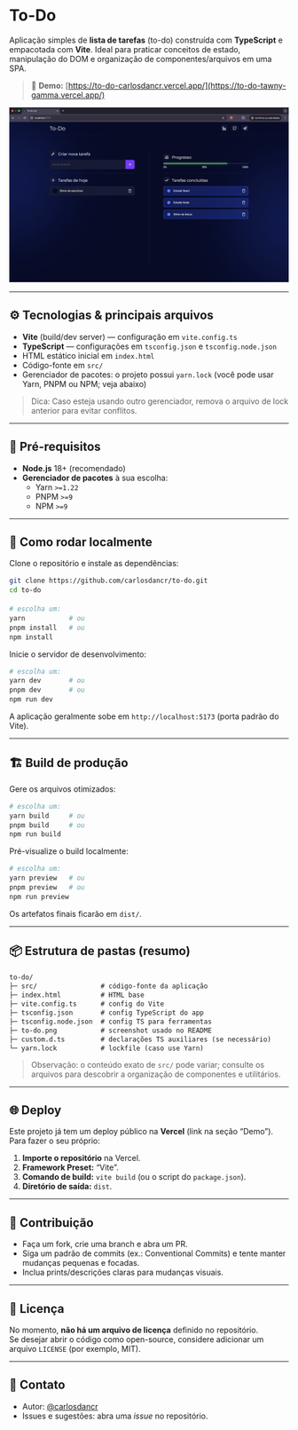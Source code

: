 # To-Do

Aplicação simples de **lista de tarefas** (to-do) construída com **TypeScript** e empacotada com **Vite**. Ideal para praticar conceitos de estado, manipulação do DOM e organização de componentes/arquivos em uma SPA.

> 🔗 **Demo:** [https://to-do-carlosdancr.vercel.app/](https://to-do-tawny-gamma.vercel.app/)

![Screenshot da aplicação](./to-do.png)

---

## ⚙️ Tecnologias & principais arquivos

- **Vite** (build/dev server) — configuração em `vite.config.ts`
- **TypeScript** — configurações em `tsconfig.json` e `tsconfig.node.json`
- HTML estático inicial em `index.html`
- Código-fonte em `src/`
- Gerenciador de pacotes: o projeto possui `yarn.lock` (você pode usar Yarn, PNPM ou NPM; veja abaixo)

> Dica: Caso esteja usando outro gerenciador, remova o arquivo de lock anterior para evitar conflitos.

---

## 🧰 Pré-requisitos

- **Node.js** 18+ (recomendado)  
- **Gerenciador de pacotes** à sua escolha:
  - Yarn `>=1.22`
  - PNPM `>=9`
  - NPM `>=9`

---

## 🚀 Como rodar localmente

Clone o repositório e instale as dependências:

```bash
git clone https://github.com/carlosdancr/to-do.git
cd to-do

# escolha um:
yarn           # ou
pnpm install   # ou
npm install
```

Inicie o servidor de desenvolvimento:

```bash
# escolha um:
yarn dev       # ou
pnpm dev       # ou
npm run dev
```

A aplicação geralmente sobe em `http://localhost:5173` (porta padrão do Vite).

---

## 🏗️ Build de produção

Gere os arquivos otimizados:

```bash
# escolha um:
yarn build     # ou
pnpm build     # ou
npm run build
```

Pré-visualize o build localmente:

```bash
# escolha um:
yarn preview   # ou
pnpm preview   # ou
npm run preview
```

Os artefatos finais ficarão em `dist/`.

---

## 📦 Estrutura de pastas (resumo)

```
to-do/
├─ src/                # código-fonte da aplicação
├─ index.html          # HTML base
├─ vite.config.ts      # config do Vite
├─ tsconfig.json       # config TypeScript do app
├─ tsconfig.node.json  # config TS para ferramentas
├─ to-do.png           # screenshot usado no README
├─ custom.d.ts         # declarações TS auxiliares (se necessário)
└─ yarn.lock           # lockfile (caso use Yarn)
```

> Observação: o conteúdo exato de `src/` pode variar; consulte os arquivos para descobrir a organização de componentes e utilitários.

---

## 🌐 Deploy

Este projeto já tem um deploy público na **Vercel** (link na seção “Demo”). Para fazer o seu próprio:

1. **Importe o repositório** na Vercel.
2. **Framework Preset:** “Vite”.
3. **Comando de build:** `vite build` (ou o script do `package.json`).
4. **Diretório de saída:** `dist`.

---

## 🤝 Contribuição

- Faça um fork, crie uma branch e abra um PR.
- Siga um padrão de commits (ex.: Conventional Commits) e tente manter mudanças pequenas e focadas.
- Inclua prints/descrições claras para mudanças visuais.

---

## 📝 Licença

No momento, **não há um arquivo de licença** definido no repositório.  
Se desejar abrir o código como open-source, considere adicionar um arquivo `LICENSE` (por exemplo, MIT).

---

## 📣 Contato

- Autor: [@carlosdancr](https://github.com/carlosdancr)
- Issues e sugestões: abra uma _issue_ no repositório.
